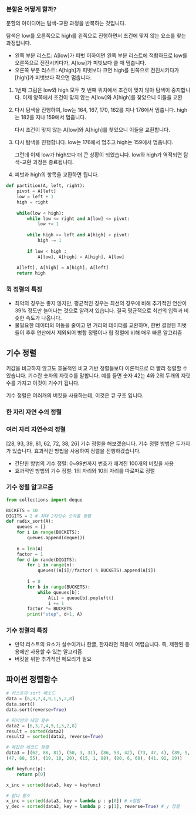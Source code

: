 ### 분할은 어떻게 할까?

분할의 아이디어는 탐색-교환 과정을 반복하는 것입니다.

탐색은 low를 오른쪽으로 high를 왼쪽으로 진행하면서 조건에 맞지 않는 요소를 찾는 과정입니다.

- 왼쪽 부분 리스트: A[low]가 피벗 이하이면 왼쪽 부분 리스트에 적합하므로 low를 오른쪽으로 전진시키다가, A[low]가 피벗보다 클 때 멈춥니다.
- 오른쪽 부분 리스트: A[high]가 피벗보다 크면 high를 왼쪽으로 전진시키다가 [high]가 피벗보다 작으면 멈춥니다.
1. 1번째 그림은 low와 high 모두 첫 번째 위치에서 조건이 맞지 않아 탐색이 중지합니다. 이제 양쪽에서 조건이 맞지 않는 A[low]와 A[high]를 찾았으니 이들을 교환



1. 다시 탐색을 진행하여, low는 164, 167, 170, 162를 지나 176에서 멈춥니다. high는 182를 지나 159에서 멈춥니다.
    
    
    다시 조건이 맞지 않는 A[low]와 A[high]를 찾았으니 이들을 교환합니다.
    
2. 다시 탐색을 진행합니다. low는 176에서 멈추고 high는 159에서 멈춥니다.
    
    
    그런데 이제 low가 high보다 더 큰 상황이 되었습니다. low와 high가 역적되면 탐색-교환 과정은 종료됩니다.
    
3. 피벗과 high의 항목을 교환하면 됩니다.
    
    

```python
def partition(A, left, right):
	pivot = A[left]
	low = left + 1
	high = right
	
	while(low < high):
		while low <= right and A[low] <= pivot:
			low += 1
		
		while high >= left and A[high] > pivot:
			high -= 1
		
		if low < high :
			A[low], A[high] = A[high], A[low]
	
	A[left], A[high] = A[high], A[left]
	return high
```

### 퀵 정렬의 특징

- 최악의 경우는 좋지 않지만, 평균적인 경우는 최선의 경우에 비해 추가적인 연산이 39% 정도만 늘어나는 것으로 알려져 있습니다. 결국 평균적으로 최선의 입력과 비슷한 속도가 나옵니다.
- 불필요한 데이터의 이동을 줄이고 먼 거리의 데이터를 교환하며, 한번 결정된 피벗들이 추후 연산에서 제외되어 병합 정렬이나 힙 정렬에 비해 매우 빠른 알고리즘

## 기수 정렬

키값을 비교하지 않고도 효율적인 비교 기반 정렬들보다 이론적으로 더 빨리 정렬할 수 있습니다. 기수란 숫자의 자릿수를 말합니다. 예를 들면 숫자 42는 4와 2의 두개의 자릿수를 가지고 이것이 기수가 됩니다.

기수 정렬은 여러개의 버킷을 사용하는데, 이것은 큐 구조 입니다.

### 한 자리 자연 수의 정렬


### 여러 자리 자연수의 정렬

[28, 93, 39, 81, 62, 72, 38, 26] 기수 정렬을 해보겠습니다. 기수 정렬 방법은 두가지가 있습니다. 효과적인 방법을 사용하여 정렬을 진행하겠습니다.

- 간단한 방법의 기수 정렬: 0~99번까지 번호가 매겨진 100개의 버킷을 사용
- 효과적인 방법의 기수 정렬: 1의 자리와 10의 자리를 따로따로 정렬



### 기수 정렬 알고르즘

```python
from collections import deque

BUCKETS = 10 
DIGITS = 2 # 최대 2자릿수 숫자를 정렬
def radix_sort(A):
	queues = []
	for i in range(BUCKETS):
		queues.append(deque())
	
	n = len(A)
	factor = 1
	for d in rande(DIGITS):
		for i in range(n):
			queues((A[i]//factor) % BUCKETS).append(A[i])
		
		i = 0
		for b in range(BUCKETS):
			while queues[b]:
				A[i] = queue[b].popleft()
				i += 1
		factor *= BUCKETS
		print("step", d+1, A)
```

### 기수 정렬의 특징

- 만약 리스트의 요소가 실수이거나 한글, 한자라면 적용이 어렵습니다. 즉, 제한된 응용에만 사용할 수 있는 알고리즘
- 버킷을 위한 추가적인 메모리가 필요

## 파이썬 정렬함수

```python
# 리스트의 sort 메소드
data = [6,3,7,4,9,1,5,2,8]
data.sort()
data.sort(reverse=True)

# 파이썬의 내장 함수
data2 = [6,3,7,4,9,1,5,2,8]
result = sorted(data2)
result2 = sorted(data2, reverse=True)

# 복잡한 레코드 정렬
data3 = [(62, 88, 81), (50, 3, 31), (86, 53, 42), (73, 47, 4), (89, 9, 8),
(47, 88, 55), (19, 18, 20), (15, 1, 88), (90, 6, 60), (41, 92, 19)]

def keyfunc(p):
	return p[0]

x_inc = sorted(data3, key = keyfunc)

# 람다 함수
x_inc = sorted(data3, key = lambda p : p[0]) # x정렬
y_dec = sorted(data3, key = lambda p : p[1], reverse=True) # y 정렬
```
